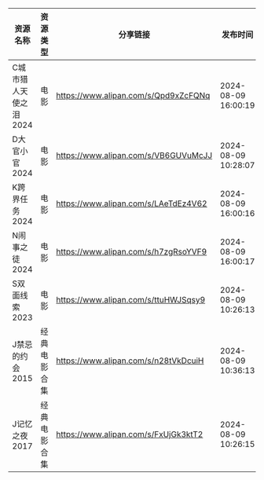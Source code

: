 | 资源名称          | 资源类型   | 分享链接                                 | 发布时间                |
| ------------- | ------ | ------------------------------------ | ------------------- |
| C城市猎人天使之泪2024 | 电影     | https://www.alipan.com/s/Qpd9xZcFQNq | 2024-08-09 16:00:19 |
| D大官小官2024     | 电影     | https://www.alipan.com/s/VB6GUVuMcJJ | 2024-08-09 10:28:07 |
| K跨界任务2024     | 电影     | https://www.alipan.com/s/LAeTdEz4V62 | 2024-08-09 16:00:16 |
| N闹事之徒2024     | 电影     | https://www.alipan.com/s/h7zgRsoYVF9 | 2024-08-09 16:00:17 |
| S双面线索2023     | 电影     | https://www.alipan.com/s/ttuHWJSqsy9 | 2024-08-09 10:26:13 |
| J禁忌的约会2015    | 经典电影合集 | https://www.alipan.com/s/n28tVkDcuiH | 2024-08-09 10:36:13 |
| J记忆之夜2017     | 经典电影合集 | https://www.alipan.com/s/FxUjGk3ktT2 | 2024-08-09 10:26:15 |
